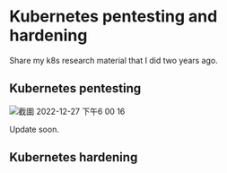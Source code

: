 # Kubernetes pentesting and hardening

Share my k8s research material that I did two years ago.

## Kubernetes pentesting
![截圖 2022-12-27 下午6 00 16](https://user-images.githubusercontent.com/107249780/209649443-88fba92a-a9f5-46cc-9d99-2cf05ae57411.png)

Update soon.

## Kubernetes hardening
